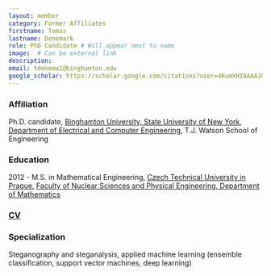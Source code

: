 ```yaml
---
layout: member
category: Former Affiliates
firstname: Tomas
lastname: Denemark
role: PhD Candidate # Will appear next to name
image:  # Can be external link
description: 
email: tdenema1@binghamton.edu
google_scholar: https://scholar.google.com/citations?user=4KumXHIAAAAJ&hl=en
---
```


### Affiliation

Ph.D. candidate, [Binghamton University, State University of New York](http://www.binghamton.edu), [Department of Electrical and Computer Engineering](http://ece.binghamton.edu), T.J. Watson School of Engineering

### Education

2012 - M.S. in Mathematical Engineering, [Czech Technical University in Prague](http://www.cvut.cz/), [Faculty of Nuclear Sciences and Physical Engineering, Department of Mathematics](http://www.fjfi.cvut.cz/)

### [CV](https://goo.gl/OwPnMr)

### Specialization

Steganography and steganalysis, applied machine learning (ensemble classification, support vector machines, deep learning)


